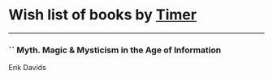 # Wish list of books by [Timer](http://vk.com/id203760080)
---

### `` Myth. Magic & Mysticism in the Age of Information
Erik Davids

